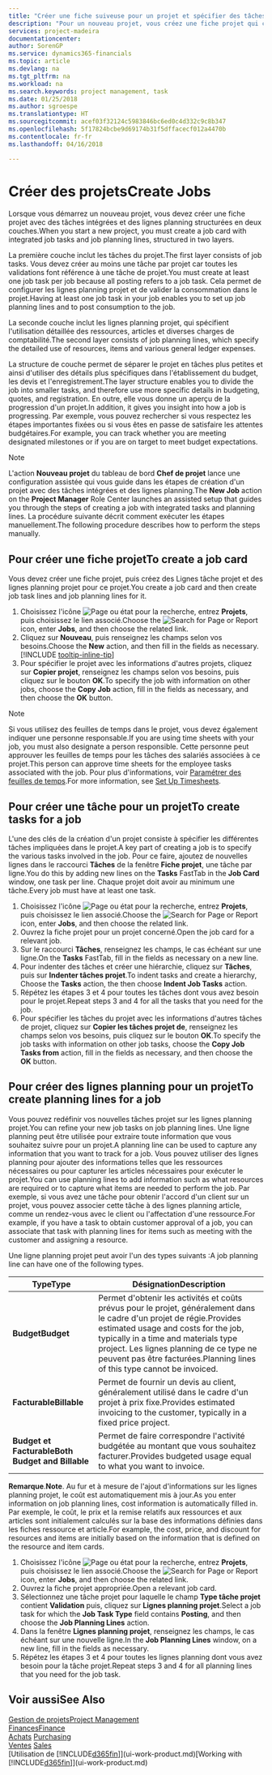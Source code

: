 ```yaml
---
title: "Créer une fiche suiveuse pour un projet et spécifier des tâches| Microsoft Docs"
description: "Pour un nouveau projet, vous créez une fiche projet qui contient les tâches projet et les lignes planning, pour vous aider à gérer la progression et les budgets."
services: project-madeira
documentationcenter: 
author: SorenGP
ms.service: dynamics365-financials
ms.topic: article
ms.devlang: na
ms.tgt_pltfrm: na
ms.workload: na
ms.search.keywords: project management, task
ms.date: 01/25/2018
ms.author: sgroespe
ms.translationtype: HT
ms.sourcegitcommit: acef03f32124c5983846bc6ed0c4d332c9c8b347
ms.openlocfilehash: 5f17824bcbe9d69174b31f5dffacecf012a4470b
ms.contentlocale: fr-fr
ms.lasthandoff: 04/16/2018

---
```

# <a name="create-jobs"></a><span data-ttu-id="9fa58-103">Créer des projets</span><span class="sxs-lookup"><span data-stu-id="9fa58-103">Create Jobs</span></span>
<span data-ttu-id="9fa58-104">Lorsque vous démarrez un nouveau projet, vous devez créer une fiche projet avec des tâches intégrées et des lignes planning structurées en deux couches.</span><span class="sxs-lookup"><span data-stu-id="9fa58-104">When you start a new project, you must create a job card with integrated job tasks and job planning lines, structured in two layers.</span></span>  

<span data-ttu-id="9fa58-105">La première couche inclut les tâches du projet.</span><span class="sxs-lookup"><span data-stu-id="9fa58-105">The first layer consists of job tasks.</span></span> <span data-ttu-id="9fa58-106">Vous devez créer au moins une tâche par projet car toutes les validations font référence à une tâche de projet.</span><span class="sxs-lookup"><span data-stu-id="9fa58-106">You must create at least one job task per job because all posting refers to a job task.</span></span> <span data-ttu-id="9fa58-107">Cela permet de configurer les lignes planning projet et de valider la consommation dans le projet.</span><span class="sxs-lookup"><span data-stu-id="9fa58-107">Having at least one job task in your job enables you to set up job planning lines and to post consumption to the job.</span></span>

<span data-ttu-id="9fa58-108">La seconde couche inclut les lignes planning projet, qui spécifient l'utilisation détaillée des ressources, articles et diverses charges de comptabilité.</span><span class="sxs-lookup"><span data-stu-id="9fa58-108">The second layer consists of job planning lines, which specify the detailed use of resources, items and various general ledger expenses.</span></span>

<span data-ttu-id="9fa58-109">La structure de couche permet de séparer le projet en tâches plus petites et ainsi d'utiliser des détails plus spécifiques dans l'établissement du budget, les devis et l'enregistrement.</span><span class="sxs-lookup"><span data-stu-id="9fa58-109">The layer structure enables you to divide the job into smaller tasks, and therefore use more specific details in budgeting, quotes, and registration.</span></span> <span data-ttu-id="9fa58-110">En outre, elle vous donne un aperçu de la progression d'un projet.</span><span class="sxs-lookup"><span data-stu-id="9fa58-110">In addition, it gives you insight into how a job is progressing.</span></span> <span data-ttu-id="9fa58-111">Par exemple, vous pouvez rechercher si vous respectez les étapes importantes fixées ou si vous êtes en passe de satisfaire les attentes budgétaires.</span><span class="sxs-lookup"><span data-stu-id="9fa58-111">For example, you can track whether you are meeting designated milestones or if you are on target to meet budget expectations.</span></span>

> [!NOTE]  
>   <span data-ttu-id="9fa58-112">L'action **Nouveau projet** du tableau de bord **Chef de projet** lance une configuration assistée qui vous guide dans les étapes de création d'un projet avec des tâches intégrées et des lignes planning.</span><span class="sxs-lookup"><span data-stu-id="9fa58-112">The **New Job** action on the **Project Manager** Role Center launches an assisted setup that guides you through the steps of creating a job with integrated tasks and planning lines.</span></span> <span data-ttu-id="9fa58-113">La procédure suivante décrit comment exécuter les étapes manuellement.</span><span class="sxs-lookup"><span data-stu-id="9fa58-113">The following procedure describes how to perform the steps manually.</span></span>

## <a name="to-create-a-job-card"></a><span data-ttu-id="9fa58-114">Pour créer une fiche projet</span><span class="sxs-lookup"><span data-stu-id="9fa58-114">To create a job card</span></span>
<span data-ttu-id="9fa58-115">Vous devez créer une fiche projet, puis créez des Lignes tâche projet et des lignes planning projet pour ce projet.</span><span class="sxs-lookup"><span data-stu-id="9fa58-115">You create a job card and then create job task lines and job planning lines for it.</span></span>

1. <span data-ttu-id="9fa58-116">Choisissez l'icône ![Page ou état pour la recherche](media/ui-search/search_small.png "Page ou état pour la recherche"), entrez **Projets**, puis choisissez le lien associé.</span><span class="sxs-lookup"><span data-stu-id="9fa58-116">Choose the ![Search for Page or Report](media/ui-search/search_small.png "Search for Page or Report icon") icon, enter **Jobs**, and then choose the related link.</span></span>  
2. <span data-ttu-id="9fa58-117">Cliquez sur **Nouveau**, puis renseignez les champs selon vos besoins.</span><span class="sxs-lookup"><span data-stu-id="9fa58-117">Choose the **New** action, and then fill in the fields as necessary.</span></span> [!INCLUDE [tooltip-inline-tip](includes/tooltip-inline-tip_md.md)]
3. <span data-ttu-id="9fa58-118">Pour spécifier le projet avec les informations d'autres projets, cliquez sur **Copier projet**, renseignez les champs selon vos besoins, puis cliquez sur le bouton **OK**.</span><span class="sxs-lookup"><span data-stu-id="9fa58-118">To specify the job with information on other jobs, choose the **Copy Job** action, fill in the fields as necessary, and then choose the **OK** button.</span></span>

> [!NOTE]  
>   <span data-ttu-id="9fa58-119">Si vous utilisez des feuilles de temps dans le projet, vous devez également indiquer une personne responsable.</span><span class="sxs-lookup"><span data-stu-id="9fa58-119">If you are using time sheets with your job, you must also designate a person responsible.</span></span> <span data-ttu-id="9fa58-120">Cette personne peut approuver les feuilles de temps pour les tâches des salariés associées à ce projet.</span><span class="sxs-lookup"><span data-stu-id="9fa58-120">This person can approve time sheets for the employee tasks associated with the job.</span></span> <span data-ttu-id="9fa58-121">Pour plus d'informations, voir [Paramétrer des feuilles de temps](projects-how-setup-time-sheets.md).</span><span class="sxs-lookup"><span data-stu-id="9fa58-121">For more information, see [Set Up Timesheets](projects-how-setup-time-sheets.md).</span></span>

## <a name="to-create-tasks-for-a-job"></a><span data-ttu-id="9fa58-122">Pour créer une tâche pour un projet</span><span class="sxs-lookup"><span data-stu-id="9fa58-122">To create tasks for a job</span></span>
<span data-ttu-id="9fa58-123">L'une des clés de la création d'un projet consiste à spécifier les différentes tâches impliquées dans le projet.</span><span class="sxs-lookup"><span data-stu-id="9fa58-123">A key part of creating a job is to specify the various tasks involved in the job.</span></span> <span data-ttu-id="9fa58-124">Pour ce faire, ajoutez de nouvelles lignes dans le raccourci **Tâches** de la fenêtre **Fiche projet**, une tâche par ligne.</span><span class="sxs-lookup"><span data-stu-id="9fa58-124">You do this by adding new lines on the **Tasks** FastTab in the **Job Card** window, one task per line.</span></span> <span data-ttu-id="9fa58-125">Chaque projet doit avoir au minimum une tâche.</span><span class="sxs-lookup"><span data-stu-id="9fa58-125">Every job must have at least one task.</span></span>

1. <span data-ttu-id="9fa58-126">Choisissez l'icône ![Page ou état pour la recherche](media/ui-search/search_small.png "Page ou état pour la recherche"), entrez **Projets**, puis choisissez le lien associé.</span><span class="sxs-lookup"><span data-stu-id="9fa58-126">Choose the ![Search for Page or Report](media/ui-search/search_small.png "Search for Page or Report icon") icon, enter **Jobs**, and then choose the related link.</span></span>
2. <span data-ttu-id="9fa58-127">Ouvrez la fiche projet pour un projet concerné.</span><span class="sxs-lookup"><span data-stu-id="9fa58-127">Open the job card for a relevant job.</span></span>
3. <span data-ttu-id="9fa58-128">Sur le raccourci **Tâches**, renseignez les champs, le cas échéant sur une ligne.</span><span class="sxs-lookup"><span data-stu-id="9fa58-128">On the **Tasks** FastTab, fill in the fields as necessary on a new line.</span></span>
4. <span data-ttu-id="9fa58-129">Pour indenter des tâches et créer une hiérarchie, cliquez sur **Tâches**, puis sur **Indenter tâches projet**.</span><span class="sxs-lookup"><span data-stu-id="9fa58-129">To indent tasks and create a hierarchy, Choose the **Tasks** action, the then choose **Indent Job Tasks** action.</span></span>
5. <span data-ttu-id="9fa58-130">Répétez les étapes 3 et 4 pour toutes les tâches dont vous avez besoin pour le projet.</span><span class="sxs-lookup"><span data-stu-id="9fa58-130">Repeat steps 3 and 4 for all the tasks that you need for the job.</span></span>
6. <span data-ttu-id="9fa58-131">Pour spécifier les tâches du projet avec les informations d'autres tâches de projet, cliquez sur **Copier les tâches projet de**, renseignez les champs selon vos besoins, puis cliquez sur le bouton **OK**.</span><span class="sxs-lookup"><span data-stu-id="9fa58-131">To specify the job tasks with information on other job tasks, choose the **Copy Job Tasks from** action, fill in the fields as necessary, and then choose the **OK** button.</span></span>

## <a name="to-create-planning-lines-for-a-job"></a><span data-ttu-id="9fa58-132">Pour créer des lignes planning pour un projet</span><span class="sxs-lookup"><span data-stu-id="9fa58-132">To create planning lines for a job</span></span>
<span data-ttu-id="9fa58-133">Vous pouvez redéfinir vos nouvelles tâches projet sur les lignes planning projet.</span><span class="sxs-lookup"><span data-stu-id="9fa58-133">You can refine your new job tasks on job planning lines.</span></span> <span data-ttu-id="9fa58-134">Une ligne planning peut être utilisée pour extraire toute information que vous souhaitez suivre pour un projet.</span><span class="sxs-lookup"><span data-stu-id="9fa58-134">A planning line can be used to capture any information that you want to track for a job.</span></span> <span data-ttu-id="9fa58-135">Vous pouvez utiliser des lignes planning pour ajouter des informations telles que les ressources nécessaires ou pour capturer les articles nécessaires pour exécuter le projet.</span><span class="sxs-lookup"><span data-stu-id="9fa58-135">You can use planning lines to add information such as what resources are required or to capture what items are needed to perform the job.</span></span> <span data-ttu-id="9fa58-136">Par exemple, si vous avez une tâche pour obtenir l'accord d'un client sur un projet, vous pouvez associer cette tâche à des lignes planning article, comme un rendez-vous avec le client ou l'affectation d'une ressource.</span><span class="sxs-lookup"><span data-stu-id="9fa58-136">For example, if you have a task to obtain customer approval of a job, you can associate that task with planning lines for items such as meeting with the customer and assigning a resource.</span></span>  

<span data-ttu-id="9fa58-137">Une ligne planning projet peut avoir l'un des types suivants :</span><span class="sxs-lookup"><span data-stu-id="9fa58-137">A job planning line can have one of the following types.</span></span>  

| <span data-ttu-id="9fa58-138">Type</span><span class="sxs-lookup"><span data-stu-id="9fa58-138">Type</span></span> | <span data-ttu-id="9fa58-139">Désignation</span><span class="sxs-lookup"><span data-stu-id="9fa58-139">Description</span></span> |
| --- | --- |
| <span data-ttu-id="9fa58-140">**Budget**</span><span class="sxs-lookup"><span data-stu-id="9fa58-140">**Budget**</span></span> |<span data-ttu-id="9fa58-141">Permet d'obtenir les activités et coûts prévus pour le projet, généralement dans le cadre d'un projet de régie.</span><span class="sxs-lookup"><span data-stu-id="9fa58-141">Provides estimated usage and costs for the job, typically in a time and materials type project.</span></span> <span data-ttu-id="9fa58-142">Les lignes planning de ce type ne peuvent pas être facturées.</span><span class="sxs-lookup"><span data-stu-id="9fa58-142">Planning lines of this type cannot be invoiced.</span></span> |
| <span data-ttu-id="9fa58-143">**Facturable**</span><span class="sxs-lookup"><span data-stu-id="9fa58-143">**Billable**</span></span> |<span data-ttu-id="9fa58-144">Permet de fournir un devis au client, généralement utilisé dans le cadre d'un projet à prix fixe.</span><span class="sxs-lookup"><span data-stu-id="9fa58-144">Provides estimated invoicing to the customer, typically in a fixed price project.</span></span> |
| <span data-ttu-id="9fa58-145">**Budget et Facturable**</span><span class="sxs-lookup"><span data-stu-id="9fa58-145">**Both Budget and Billable**</span></span> |<span data-ttu-id="9fa58-146">Permet de faire correspondre l'activité budgétée au montant que vous souhaitez facturer.</span><span class="sxs-lookup"><span data-stu-id="9fa58-146">Provides budgeted usage equal to what you want to invoice.</span></span> |

<span data-ttu-id="9fa58-147">**Remarque**.</span><span class="sxs-lookup"><span data-stu-id="9fa58-147">**Note**.</span></span> <span data-ttu-id="9fa58-148">Au fur et à mesure de l'ajout d'informations sur les lignes planning projet, le coût est automatiquement mis à jour.</span><span class="sxs-lookup"><span data-stu-id="9fa58-148">As you enter information on job planning lines, cost information is automatically filled in.</span></span> <span data-ttu-id="9fa58-149">Par exemple, le coût, le prix et la remise relatifs aux ressources et aux articles sont initialement calculés sur la base des informations définies dans les fiches ressource et article.</span><span class="sxs-lookup"><span data-stu-id="9fa58-149">For example, the cost, price, and discount for resources and items are initially based on the information that is defined on the resource and item cards.</span></span>

1. <span data-ttu-id="9fa58-150">Choisissez l'icône ![Page ou état pour la recherche](media/ui-search/search_small.png "Page ou état pour la recherche"), entrez **Projets**, puis choisissez le lien associé.</span><span class="sxs-lookup"><span data-stu-id="9fa58-150">Choose the ![Search for Page or Report](media/ui-search/search_small.png "Search for Page or Report icon") icon, enter **Jobs**, and then choose the related link.</span></span>
2. <span data-ttu-id="9fa58-151">Ouvrez la fiche projet appropriée.</span><span class="sxs-lookup"><span data-stu-id="9fa58-151">Open a relevant job card.</span></span>
3. <span data-ttu-id="9fa58-152">Sélectionnez une tâche projet pour laquelle le champ **Type tâche projet** contient **Validation** puis, cliquez sur **Lignes planning projet**.</span><span class="sxs-lookup"><span data-stu-id="9fa58-152">Select a job task for which the **Job Task Type** field contains **Posting**, and then choose the **Job Planning Lines** action.</span></span>  
4. <span data-ttu-id="9fa58-153">Dans la fenêtre **Lignes planning projet**, renseignez les champs, le cas échéant sur une nouvelle ligne.</span><span class="sxs-lookup"><span data-stu-id="9fa58-153">In the **Job Planning Lines** window, on a new line, fill in the fields as necessary.</span></span>
5. <span data-ttu-id="9fa58-154">Répétez les étapes 3 et 4 pour toutes les lignes planning dont vous avez besoin pour la tâche projet.</span><span class="sxs-lookup"><span data-stu-id="9fa58-154">Repeat steps 3 and 4 for all planning lines that you need for the job task.</span></span>

## <a name="see-also"></a><span data-ttu-id="9fa58-155">Voir aussi</span><span class="sxs-lookup"><span data-stu-id="9fa58-155">See Also</span></span>
[<span data-ttu-id="9fa58-156">Gestion de projets</span><span class="sxs-lookup"><span data-stu-id="9fa58-156">Project Management</span></span>](projects-manage-projects.md)  
[<span data-ttu-id="9fa58-157">Finances</span><span class="sxs-lookup"><span data-stu-id="9fa58-157">Finance</span></span>](finance.md)  
<span data-ttu-id="9fa58-158">[Achats](purchasing-manage-purchasing.md)       </span><span class="sxs-lookup"><span data-stu-id="9fa58-158">[Purchasing](purchasing-manage-purchasing.md)       </span></span>  
<span data-ttu-id="9fa58-159">[Ventes](sales-manage-sales.md)    </span><span class="sxs-lookup"><span data-stu-id="9fa58-159">[Sales](sales-manage-sales.md)    </span></span>  
<span data-ttu-id="9fa58-160">[Utilisation de [!INCLUDE[d365fin](includes/d365fin_md.md)]](ui-work-product.md)</span><span class="sxs-lookup"><span data-stu-id="9fa58-160">[Working with [!INCLUDE[d365fin](includes/d365fin_md.md)]](ui-work-product.md)</span></span>  

